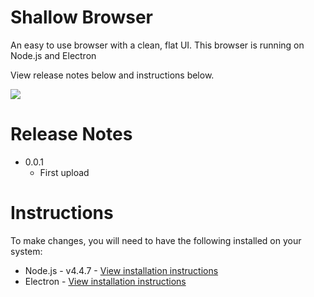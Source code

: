 # Shallow Browser
An easy to use browser with a clean, flat UI. This browser is running on Node.js and Electron

View release notes below and instructions below.

<img src="https://avalix.net/content/img/shallow-prev.png" />

# Release Notes

<ul>
  <li>0.0.1
    <ul>
      <li>First upload</li>
    </ul>
  </li>
</ul>

# Instructions

To make changes, you will need to have the following installed on your system:

<ul>
  <li>Node.js - v4.4.7 - <a href="">View installation instructions</a></li>
  <li>Electron - <a href="">View installation instructions</a></li>
</ul>

